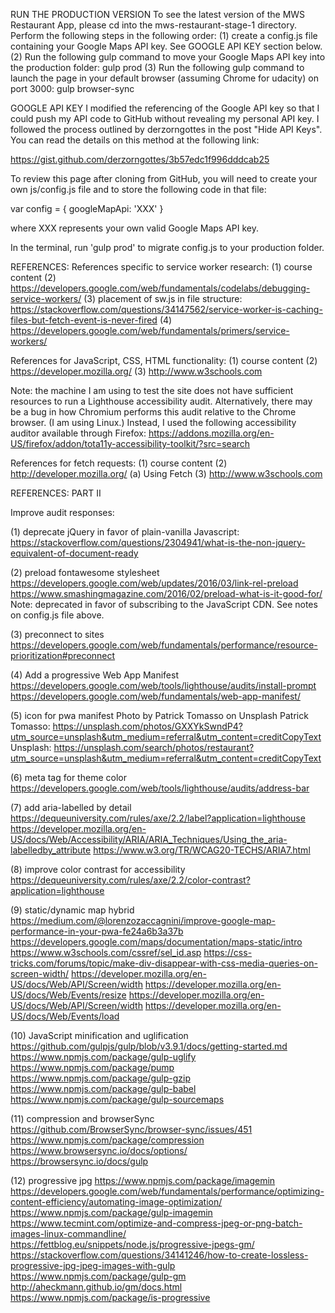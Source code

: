 RUN THE PRODUCTION VERSION
To see the latest version of the MWS Restaurant App, please cd into the mws-restaurant-stage-1 directory. Perform the following steps in the following order:
(1) create a config.js file containing your Google Maps API key. See GOOGLE API KEY section below.
(2) Run the following gulp command to move your Google Maps API key into the production folder:
		gulp prod
(3) Run the following gulp command to launch the page in your default browser (assuming Chrome for udacity) on port 3000:
		gulp browser-sync




GOOGLE API KEY
I modified the referencing of the Google API key so that I could push my API code to GitHub without revealing my personal API key. I followed the process outlined by derzorngottes in the post "Hide API Keys". You can read the details on this method at the following link:

https://gist.github.com/derzorngottes/3b57edc1f996dddcab25

To review this page after cloning from GitHub, you will need to create your own js/config.js file and to store the following code in that file:

var config = {
    googleMapApi: 'XXX'
}

where XXX represents your own valid Google Maps API key.

In the terminal, run 'gulp prod' to migrate config.js to your production folder. 





REFERENCES:
References specific to service worker research:
(1) course content
(2) https://developers.google.com/web/fundamentals/codelabs/debugging-service-workers/
(3) placement of sw.js in file structure: https://stackoverflow.com/questions/34147562/service-worker-is-caching-files-but-fetch-event-is-never-fired
(4) https://developers.google.com/web/fundamentals/primers/service-workers/


References for JavaScript, CSS, HTML functionality:
(1) course content
(2) https://developer.mozilla.org/
(3) http://www.w3schools.com

Note: the machine I am using to test the site does not have sufficient resources to run a Lighthouse accessibility audit. Alternatively, there may be a bug in how Chromium performs this audit relative to the Chrome browser. (I am using Linux.) Instead, I used the following accessibility auditor available through Firefox:
https://addons.mozilla.org/en-US/firefox/addon/tota11y-accessibility-toolkit/?src=search

References for fetch requests:
(1) course content 
(2) http://developer.mozilla.org/
    (a) Using Fetch
(3) http://www.w3schools.com




REFERENCES: PART II

Improve audit responses:

(1) deprecate jQuery in favor of plain-vanilla Javascript:
https://stackoverflow.com/questions/2304941/what-is-the-non-jquery-equivalent-of-document-ready

(2) preload fontawesome stylesheet
https://developers.google.com/web/updates/2016/03/link-rel-preload
https://www.smashingmagazine.com/2016/02/preload-what-is-it-good-for/
Note: deprecated in favor of subscribing to the JavaScript CDN. See notes on config.js file above.

(3) preconnect to sites
https://developers.google.com/web/fundamentals/performance/resource-prioritization#preconnect

(4) Add a progressive Web App Manifest
https://developers.google.com/web/tools/lighthouse/audits/install-prompt
https://developers.google.com/web/fundamentals/web-app-manifest/

(5) icon for pwa manifest
Photo by Patrick Tomasso on Unsplash
Patrick Tomasso: https://unsplash.com/photos/GXXYkSwndP4?utm_source=unsplash&utm_medium=referral&utm_content=creditCopyText
Unsplash: https://unsplash.com/search/photos/restaurant?utm_source=unsplash&utm_medium=referral&utm_content=creditCopyText

(6) meta tag for theme color
https://developers.google.com/web/tools/lighthouse/audits/address-bar

(7) add aria-labelled by detail
https://dequeuniversity.com/rules/axe/2.2/label?application=lighthouse
https://developer.mozilla.org/en-US/docs/Web/Accessibility/ARIA/ARIA_Techniques/Using_the_aria-labelledby_attribute
https://www.w3.org/TR/WCAG20-TECHS/ARIA7.html

(8) improve color contrast for accessibility
https://dequeuniversity.com/rules/axe/2.2/color-contrast?application=lighthouse

(9) static/dynamic map hybrid
https://medium.com/@lorenzozaccagnini/improve-google-map-performance-in-your-pwa-fe24a6b3a37b
https://developers.google.com/maps/documentation/maps-static/intro
https://www.w3schools.com/cssref/sel_id.asp
https://css-tricks.com/forums/topic/make-div-disappear-with-css-media-queries-on-screen-width/
https://developer.mozilla.org/en-US/docs/Web/API/Screen/width
https://developer.mozilla.org/en-US/docs/Web/Events/resize
https://developer.mozilla.org/en-US/docs/Web/API/Screen/width
https://developer.mozilla.org/en-US/docs/Web/Events/load

(10) JavaScript minification and uglification
https://github.com/gulpjs/gulp/blob/v3.9.1/docs/getting-started.md
https://www.npmjs.com/package/gulp-uglify
https://www.npmjs.com/package/pump
https://www.npmjs.com/package/gulp-gzip
https://www.npmjs.com/package/gulp-babel
https://www.npmjs.com/package/gulp-sourcemaps

(11) compression and browserSync
https://github.com/BrowserSync/browser-sync/issues/451
https://www.npmjs.com/package/compression
https://www.browsersync.io/docs/options/
https://browsersync.io/docs/gulp

(12) progressive jpg
https://www.npmjs.com/package/imagemin
https://developers.google.com/web/fundamentals/performance/optimizing-content-efficiency/automating-image-optimization/
https://www.npmjs.com/package/gulp-imagemin
https://www.tecmint.com/optimize-and-compress-jpeg-or-png-batch-images-linux-commandline/
https://fettblog.eu/snippets/node.js/progressive-jpegs-gm/
https://stackoverflow.com/questions/34141246/how-to-create-lossless-progressive-jpg-jpeg-images-with-gulp
https://www.npmjs.com/package/gulp-gm
http://aheckmann.github.io/gm/docs.html
https://www.npmjs.com/package/is-progressive
